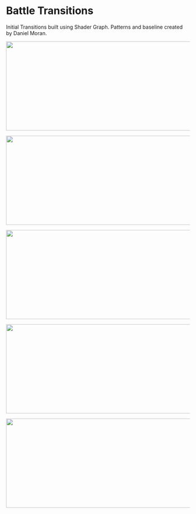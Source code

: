# Battle Transitions
Initial Transitions built using Shader Graph. Patterns and baseline created by Daniel Moran.

<p align="center"> 
  <img src="https://thumbs.gfycat.com/DeadDecimalFowl-small.gif" height="244" width="640">
</p>
<p align="center"> 
  <img src="https://thumbs.gfycat.com/AjarTidyDarwinsfox-small.gif" height="244" width="640">
</p>
<p align="center"> 
  <img src="https://thumbs.gfycat.com/PoisedAnxiousAzurevase-small.gif" height="244" width="640">
</p>
<p align="center"> 
  <img src="https://thumbs.gfycat.com/MiserlyAjarChrysomelid-small.gif" height="244" width="640">
</p>
<p align="center"> 
  <img src="https://thumbs.gfycat.com/FamousHilariousBuffalo-small.gif" height="244" width="640">
</p>
